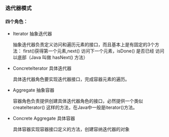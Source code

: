 ### 迭代器模式
#### 四个角色：
- Iterator 抽象迭代器

    抽象迭代器负责定义访问和遍历元素的接口，而且基本上是有固定的3个方法：
    first()获得第一个元素,next() 访问下一个元素，isDone() 是否已经
    访问以底部（Java 叫做 hasNext() 方法）
- ConcreteIterator 具体迭代器

    具体迭代器角色要实现迭代器接口，完成容器元素的遍历。
- Aggregate 抽象容器

    容器角色负责提供创建具体迭代器角色的接口，必然提供一个类似
    createIterator() 这样的方法，在Java中一般是iterator()方法。
- Concrete Aggregate 具体容器

    具体容器实现容器接口定义的方法，创建容纳迭代器的对象